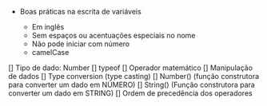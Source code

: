 - Boas práticas na escrita de variáveis

    - Em inglês
    - Sem espaços ou acentuações especiais no nome
    - Não pode iniciar com número
    - camelCase


[] Tipo de dado: Number
[] typeof
[] Operador matemático
[] Manipulação de dados
    [] Type conversion (type casting)
    [] Number() (função construtora para converter um dado em NÚMERO)
    [] String() (Função construtora para converter um dado em STRING)
[] Ordem de precedência dos operadores
